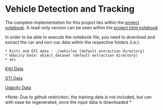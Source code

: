 # Vehicle Detection and Tracking

The complete implementation for this project lies within the [project notebook](vehicle-detection-and-tracking.ipynb). A read-only version can be seen within the [project html notebook](vehicle-detection-and-tracking.html)

In order to be able to execute the notebook file, you need to download and extract the car and non-car data within the respective folders (i.e.):

    * Kitti and GTI data : ./vehicles (default extraction directory)
    * Udacity Data: object_dataset (default extraction directory)
    * etc
    
[Kitti Data](http://www.cvlibs.net/datasets/kitti/eval_tracking.php)

[GTI Data](https://www.gti.ssr.upm.es/data/Vehicle_database.html)

[Udacity Data](https://github.com/udacity/self-driving-car/tree/master/annotations)

*Note: Due to github restriction, the training data is not included, but can with ease be regenerated, once the input data is downloaded * 